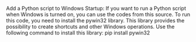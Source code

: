 Add a Python script to Windows Startup:
If you want to run a Python script when Windows is turned on, you can use the codes from this source.
To run this code, you need to install the pywin32 library. 
This library provides the possibility to create shortcuts and other Windows operations. 
Use the following command to install this library:
pip install pywin32
